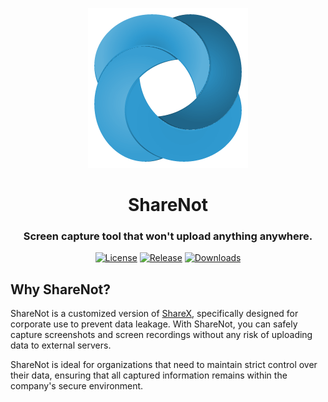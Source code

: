 <p align="center"><a href="https://getsharex.com"><img src="https://raw.githubusercontent.com/Cosebdd/ShareNot/develop/ShareX.HelpersLib/Resources/ShareX_Logo.png" alt="ShareX Banner"/></a></p>
<h1 align="center">ShareNot</h3>
<h3 align="center">Screen capture tool that won't upload anything anywhere.</h3>
<div align="center">
  <a href="./LICENSE.txt"><img src="https://img.shields.io/github/license/Cosebdd/ShareNot?label=License&color=brightgreen&cacheSeconds=3600" alt="License"/></a>
  <a href="https://github.com/Cosebdd/ShareNot/releases/latest"><img src="https://img.shields.io/github/v/release/Cosebdd/ShareNot?label=Release&color=brightgreen&cacheSeconds=3600" alt="Release"/></a>
  <a href="https://getsharex.com/downloads"><img src="https://img.shields.io/github/downloads/Cosebdd/ShareNot/total?label=Downloads&cacheSeconds=3600" alt="Downloads"/></a>
</div>

## Why ShareNot?
ShareNot is a customized version of [ShareX](https://github.com/ShareX/ShareX), specifically designed for corporate use to prevent data leakage. With ShareNot, you can safely capture screenshots and screen recordings without any risk of uploading data to external servers.

ShareNot is ideal for organizations that need to maintain strict control over their data, ensuring that all captured information remains within the company's secure environment.
